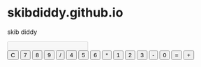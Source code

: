# skibdiddy.github.io
skib diddy

<html lang="en">
<head>
    <meta charset="UTF-8">
    <meta name="viewport" content="width=device-width, initial-scale=1.0">
    <title>Simple Calculator</title>
    <link rel="stylesheet" href="styles.css">
</head>
<body>
    <div class="calculator">
        <input type="text" id="result" disabled>
        <div class="buttons">
            <button onclick="clearResult()">C</button>
            <button onclick="appendToResult('7')">7</button>
            <button onclick="appendToResult('8')">8</button>
            <button onclick="appendToResult('9')">9</button>
            <button onclick="appendToResult('/')">/</button>
            <button onclick="appendToResult('4')">4</button>
            <button onclick="appendToResult('5')">5</button>
            <button onclick="appendToResult('6')">6</button>
            <button onclick="appendToResult('*')">*</button>
            <button onclick="appendToResult('1')">1</button>
            <button onclick="appendToResult('2')">2</button>
            <button onclick="appendToResult('3')">3</button>
            <button onclick="appendToResult('-')">-</button>
            <button onclick="appendToResult('0')">0</button>
            <button onclick="calculateResult()">=</button>
            <button onclick="appendToResult('+')">+</button>
        </div>
    </div>
    <script src="script.js"></script>
</body>
</html>

